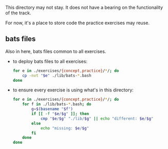 This directory may not stay.
It does not have a bearing on the functionality of the track.

For now, it's a place to store code the practice exercises may reuse.

## bats files

Also in here, bats files common to all exercises.

* to deploy bats files to all exercises:

    ```bash
    for e in ./exercises/{concept,practice}/*/; do
        cp -nvt "$e" ./lib/bats-*.bash
    done
    ```

* to ensure every exercise is using what's in this directory:

    ```bash
    for e in ./exercises/{concept,practice}/*/; do
        for f in ./lib/bats-*.bash; do
            g=$(basename "$f")
            if [[ -f "$e/$g" ]]; then
                cmp "$e/$g" "./lib/$g" || echo "different: $e/$g"
            else
                echo "missing: $e/$g"
            fi
        done
    done
    ```
